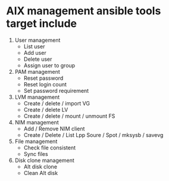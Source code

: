 # AIX management ansible tools target include

1. User management 
    - List user
    - Add user
    - Delete user
    - Assign user to group
2. PAM management
    - Reset password
    - Reset login count
    - Set password requirement
3. LVM management 
    - Create / delete / import VG
    - Create / delete LV
    - Create / delete / mount / unmount FS
4. NIM management
    - Add / Remove NIM client
    - Create / Delete / List Lpp Soure / Spot / mksysb / savevg
5. File management
    - Check file consistent
    - Sync files
6. Disk clone management
    - Alt disk clone
    - Clean Alt disk
